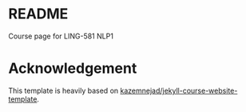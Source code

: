# README
Course page for LING-581 NLP1

# Acknowledgement 
This template is heavily based on [kazemnejad/jekyll-course-website-template](https://github.com/kazemnejad/jekyll-course-website-template).
